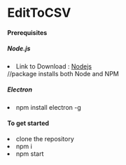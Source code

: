 # EditToCSV
<h4>Prerequisites</h4>
<h5>Node.js</h5>
<li>Link to Download : <a href="https://nodejs.org/en/download/">Nodejs</a></li>
//package installs both Node and NPM
<h5>Electron</h5>
<li>npm install electron -g</li>
<h4>To get started</h4>
<li>clone the repository</li>
<li>npm i</li>
<li>npm start</li>